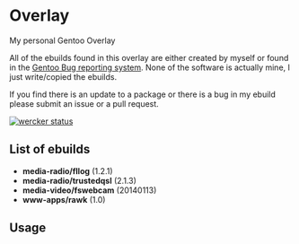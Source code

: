 # Overlay
My personal Gentoo Overlay

All of the ebuilds found in this overlay are either created by myself or found
in the [Gentoo Bug reporting system][1]. None of the software is actually mine,
I just write/copied the ebuilds.

If you find there is an update to a package or there is a bug in my ebuild
please submit an issue or a pull request.

[![wercker status](https://app.wercker.com/status/19c31bad0265061edcb86487e688ba08/s/master "wercker status")](https://app.wercker.com/project/bykey/19c31bad0265061edcb86487e688ba08)

## List of ebuilds

* **media-radio/fllog** (1.2.1)
* **media-radio/trustedqsl** (2.1.3)
* **media-video/fswebcam** (20140113)
* **www-apps/rawk** (1.0)

## Usage

[1]: bugs.gentoo.org

